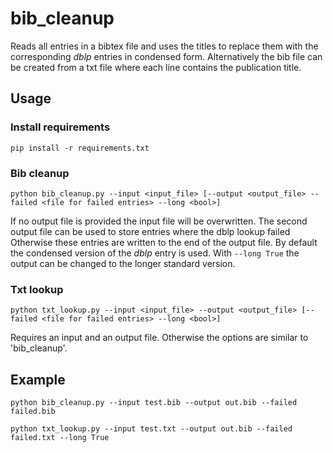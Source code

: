 # bib_cleanup

Reads all entries in a bibtex file and uses the titles to replace them with the corresponding _dblp_ entries in condensed form. 
Alternatively the bib file can be created from a txt file where each line contains the publication title.

## Usage
### Install requirements
```
pip install -r requirements.txt
```

### Bib cleanup
```
python bib_cleanup.py --input <input_file> [--output <output_file> --failed <file for failed entries> --long <bool>]
```
If no output file is provided the input file will be overwritten. 
The second output file can be used to store entries where the dblp lookup failed 
Otherwise these entries are written to the end of the output file.
By default the condensed version of the _dblp_ entry is used. 
With `--long True` the output can be changed to the longer standard version.  

### Txt lookup
```
python txt_lookup.py --input <input_file> --output <output_file> [--failed <file for failed entries> --long <bool>]
```
Requires an input and an output file. 
Otherwise the options are similar to 'bib_cleanup'.

## Example
```
python bib_cleanup.py --input test.bib --output out.bib --failed failed.bib
```
```
python txt_lookup.py --input test.txt --output out.bib --failed failed.txt --long True
```



